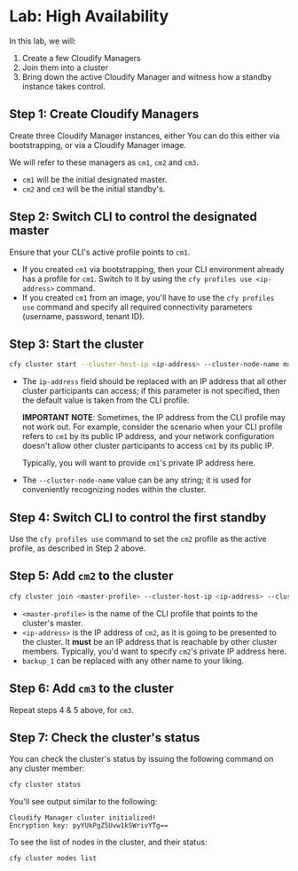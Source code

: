# Lab: High Availability

In this lab, we will:

1. Create a few Cloudify Managers
2. Join them into a cluster
3. Bring down the active Cloudify Manager and witness how a standby instance takes control.

## Step 1: Create Cloudify Managers

Create three Cloudify Manager instances, either You can do this either via bootstrapping, or via a Cloudify Manager image.

We will refer to these managers as `cm1`, `cm2` and `cm3`.

* `cm1` will be the initial designated master.
* `cm2` and `cm3` will be the initial standby's.
 
## Step 2: Switch CLI to control the designated master

Ensure that your CLI's active profile points to `cm1`.

*   If you created `cm1` via bootstrapping, then your CLI environment already has a profile for `cm1`. Switch to it by
    using the `cfy profiles use <ip-address>` command.
*   If you created `cm1` from an image, you'll have to use the `cfy profiles use` command and specify all required
    connectivity parameters (username, password, tenant ID).

## Step 3: Start the cluster

```bash
cfy cluster start --cluster-host-ip <ip-address> --cluster-node-name master
```

*   The `ip-address` field should be replaced with an IP address that all other cluster participants can access; if this
    parameter is not specified, then the default value is taken from the CLI profile.

    **IMPORTANT NOTE**: Sometimes, the IP address from the CLI profile may not work out. For example, consider the scenario
    when your CLI profile refers to `cm1` by its public IP address, and your network configuration doesn't allow other
    cluster participants to access `cm1` by its public IP.

    Typically, you will want to provide `cm1`'s private IP address here.

*   The `--cluster-node-name` value can be any string; it is used for conveniently recognizing nodes within the cluster.

## Step 4: Switch CLI to control the first standby

Use the `cfy profiles use` command to set the `cm2` profile as the active profile, as described in Step 2 above.

## Step 5: Add `cm2` to the cluster

```bash
cfy cluster join <master-profile> --cluster-host-ip <ip-address> --cluster-node-name backup_1
```

*   `<master-profile>` is the name of the CLI profile that points to the cluster's master.
*   `<ip-address>` is the IP address of `cm2`, as it is going to be presented to the cluster. It **must** be an IP
    address that is reachable by other cluster members. Typically, you'd want to specify `cm2`'s private IP address here.
*   `backup_1` can be replaced with any other name to your liking.

## Step 6: Add `cm3` to the cluster

Repeat steps 4 & 5 above, for `cm3`.

## Step 7: Check the cluster's status

You can check the cluster's status by issuing the following command on any cluster member:

```bash
cfy cluster status
```

You'll see output similar to the following:

```
Cloudify Manager cluster initialized!
Encryption key: pyYUkPgZ5Uvw1kSWrivYTg==
```













To see the list of nodes in the cluster, and their status:

```bash
cfy cluster nodes list
```
